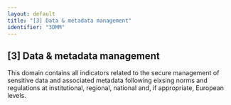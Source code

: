 ```yaml
---
layout: default
title: "[3] Data & metadata management"
identifier: "3DMM"
---
```


## [3] Data & metadata management

This domain contains all indicators related to the secure management of sensitive data and associated metadata following eixsing norms and regulations at institutional, regional, national and, if appropriate, European levels.
